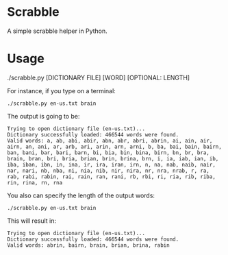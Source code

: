 # Scrabble
A simple scrabble helper in Python.

# Usage
./scrabble.py [DICTIONARY FILE] [WORD] [OPTIONAL: LENGTH]

For instance, if you type on a terminal:
			
    ./scrabble.py en-us.txt brain
	
The output is going to be:

    Trying to open dictionary file (en-us.txt)...
    Dictionary successfully loaded: 466544 words were found.
    Valid words: a, ab, abi, abir, abn, abr, abri, abrin, ai, ain, air, airn, an, ani, ar, arb, ari, arin, arn, arni, b, ba, bai, bain, bairn, ban, bani, bar, bari, barn, bi, bia, bin, bina, birn, bn, br, bra, brain, bran, bri, bria, brian, brin, brina, brn, i, ia, iab, ian, ib, iba, iban, ibn, in, ina, ir, ira, iran, irn, n, na, nab, naib, nair, nar, nari, nb, nba, ni, nia, nib, nir, nira, nr, nra, nrab, r, ra, rab, rabi, rabin, rai, rain, ran, rani, rb, rbi, ri, ria, rib, riba, rin, rina, rn, rna

You also can specify the length of the output words:

    ./scrabble.py en-us.txt brain

This will result in:

    Trying to open dictionary file (en-us.txt)... 
    Dictionary successfully loaded: 466544 words were found.
    Valid words: abrin, bairn, brain, brian, brina, rabin
